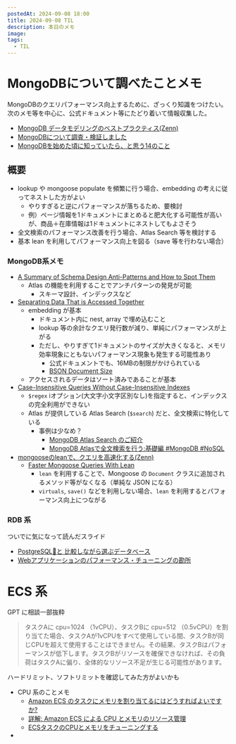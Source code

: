 ```yaml
---
postedAt: 2024-09-08 18:00
title: 2024-09-08 TIL
description: 本日のメモ
image:
tags:
  - TIL
---
```


# MongoDBについて調べたことメモ

MongoDBのクエリパフォーマンス向上するために、ざっくり知識をつけたい。
次のメモ等を中心に、公式ドキュメント等にたどり着いて情報収集した。

- [MongoDB データモデリングのベストプラクティス(Zenn)](https://zenn.dev/nakaakist/scraps/b6951cc42d4ecc)
- [MongoDBについて調査・検証しました](https://tech-blog.rakus.co.jp/entry/20211001/mongodb)
- [MongoDBを始めた頃に知っていたら、と思う14のこと](https://www.infoq.com/jp/articles/Starting-With-MongoDB/)

## 概要

- lookup や mongoose populate を頻繁に行う場合、embedding の考えに従ってネストした方がよい
  - やりすぎると逆にパフォーマンスが落ちるため、要検討
  - 例）ページ情報を1ドキュメントにまとめると肥大化する可能性が高いが、商品＋在庫情報は1ドキュメントにネストしてもよさそう
- 全文検索のパフォーマンス改善を行う場合、Atlas Search 等を検討する
- 基本 lean を利用してパフォーマンス向上を図る（save 等を行わない場合）

### MongoDB系メモ

- [A Summary of Schema Design Anti-Patterns and How to Spot Them](https://www.mongodb.com/developer/products/mongodb/schema-design-anti-pattern-summary/)
  - Atlas の機能を利用することでアンチパターンの発見が可能
    - スキーマ設計、インデックスなど
- [Separating Data That is Accessed Together](https://www.mongodb.com/developer/products/mongodb/schema-design-anti-pattern-separating-data/)
  - embedding が基本
    - ドキュメント内に nest, array で埋め込むこと
    - lookup 等の余計なクエリ発行数が減り、単純にパフォーマンスが上がる
    - ただし、やりすぎて1ドキュメントのサイズが大きくなると、メモリ効率現象にともないパフォーマンス現象も発生する可能性あり
      - 公式ドキュメントでも、16MBの制限がかけられている
      - [BSON Document Size](https://www.mongodb.com/docs/manual/reference/limits/#mongodb-limit-BSON-Document-Size)
  - アクセスされるデータはソート済みであることが基本
- [Case-Insensitive Queries Without Case-Insensitive Indexes](https://www.mongodb.com/developer/products/mongodb/schema-design-anti-pattern-case-insensitive-query-index/)
  - `$regex` iオプション(大文字小文字区別なし)を指定すると、インデックスの完全利用ができない
  - Atlas が提供している Atlas Search (`$search`) だと、全文検索に特化している
    - 事例は少なめ？
      - [MongoDB Atlas Search のご紹介](https://speakerdeck.com/chie8842/mongodb-atlas-search-nogoshao-jie)
      - [MongoDB Atlasで全文検索を行う:基礎編 #MongoDB #NoSQL](https://www.creationline.com/tech-blog/data-management/mongodb/56353)
- [mongooseのleanで、クエリを高速化する(Zenn)](https://zenn.dev/nakaakist/scraps/ca8ec2219feb83)
  - [Faster Mongoose Queries With Lean](https://mongoosejs.com/docs/tutorials/lean.html)
    - `lean` を利用することで、Mongoose の `Document` クラスに追加されるメソッド等がなくなる（単純な JSON になる）
    - `virtuals`, `save()` などを利用しない場合、`lean` を利用するとパフォーマンス向上につながる

### RDB 系

ついでに気になって読んだスライド

- [PostgreSQL🐘と 比較しながら選ぶデータベース](https://speakerdeck.com/soudai/select-database-usecase)
- [Webアプリケーションのパフォーマンス・チューニングの勘所](https://speakerdeck.com/soudai/web-tuningperformance)

# ECS 系

GPT に相談一部抜粋

> タスクAに cpu=1024 （1vCPU）、タスクBに cpu=512 （0.5vCPU）を割り当てた場合、タスクAが1vCPUをすべて使用している間、タスクBが同じCPUを超えて使用することはできません。その結果、タスクBはパフォーマンスが低下します。タスクBがリソースを確保できなければ、その負荷はタスクAに偏り、全体的なリソース不足が生じる可能性があります。

ハードリミット、ソフトリミットを確認してみた方がよいかも

- CPU 系のことメモ
  - [Amazon ECS のタスクにメモリを割り当てるにはどうすればよいですか?](https://repost.aws/ja/knowledge-center/allocate-ecs-memory-tasks)
  - [詳解: Amazon ECS による CPU とメモリのリソース管理](https://aws.amazon.com/jp/blogs/news/how-amazon-ecs-manages-cpu-and-memory-resources/)
  - [ECSタスクのCPUとメモリをチューニングする](https://akng-engineer.hatenablog.com/entry/2020/03/03/231142)
- 
